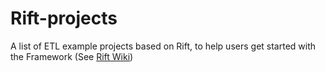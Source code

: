 # Rift-projects
A list of ETL example projects based on Rift, to help users get started with the Framework
(See [Rift Wiki](https://github.com/vbounyasit/Rift-ETL/wiki))

